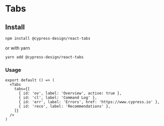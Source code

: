 # Tabs

## Install

```bash
npm install @cypress-design/react-tabs
```

or with yarn

```bash
yarn add @cypress-design/react-tabs
```

### Usage

```tsx live
export default () => (
  <Tabs
    tabs={[
      { id: 'ov', label: 'Overview', active: true },
      { id: 'cl', label: 'Command Log' },
      { id: 'err', label: 'Errors', href: 'https://www.cypress.io' },
      { id: 'reco', label: 'Recommendations' },
    ]}
  />
)
```
